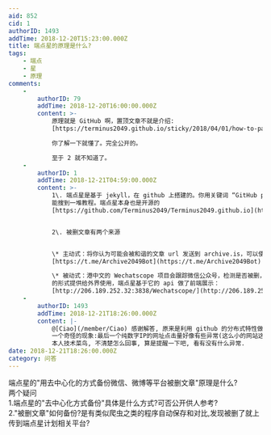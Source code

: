 ```yaml
---
aid: 852
cid: 1
authorID: 1493
addTime: 2018-12-20T15:23:00.000Z
title: 端点星的原理是什么?
tags:
    - 端点
    - 星
    - 原理
comments:
    -
        authorID: 79
        addTime: 2018-12-20T16:00:00.000Z
        content: >-
            原理就是 GitHub 啊，置顶文章不就是介绍:
            [https://terminus2049.github.io/sticky/2018/04/01/how-to-participate-in-terminus.html](https://terminus2049.github.io/sticky/2018/04/01/how-to-participate-in-terminus.html)  

            你了解一下就懂了。完全公开的。  

            至于 2 就不知道了。
    -
        authorID: 1
        addTime: 2018-12-21T04:59:00.000Z
        content: >-
            1\. 端点星是基于 jekyll，在 github 上搭建的。你用关键词 “GitHub page 博客”
            能搜到一堆教程。端点星本身也是开源的
            [https://github.com/Terminus2049/Terminus2049.github.io](https://github.com/Terminus2049/Terminus2049.github.io)


            2\. 被删文章有两个来源


            \* 主动式：将你认为可能会被和谐的文章 url 发送到 archive.is，可以使用telegram机器人
            [https://t.me/Archive2049Bot](https://t.me/Archive2049Bot)  

            \* 被动式：港中文的 Wechatscope 项目会跟踪微信公众号，检测是否被删，并将被删文章以 api
            的形式提供给外界使用，端点星基于它的 api 做了前端展示：
            [http://206.189.252.32:3838/Wechatscope/](http://206.189.252.32:3838/Wechatscope/)
    -
        authorID: 1493
        addTime: 2018-12-21T18:26:00.000Z
        content: |-
            @[Ciao](/member/Ciao) 感谢解答, 原来是利用 github 的分布式特性做到的.  
            一个奇怪的现象:最后一个纯数字IP的网址点击量好像有些异常(这么小的网站这条链接却上千点击)...  
            本人技术菜鸟, 不清楚怎么回事, 算是提醒一下吧, 看有没有什么异常.
date: 2018-12-21T18:26:00.000Z
category: 问答
---
```


端点星的"用去中心化的方式备份微信、微博等平台被删文章"原理是什么?  
两个疑问  
1.端点星的"去中心化方式备份"具体是什么方式?可否公开供人参考?  
2."被删文章"如何备份?是有类似爬虫之类的程序自动保存和对比,发现被删了就上传到端点星计划相关平台?
